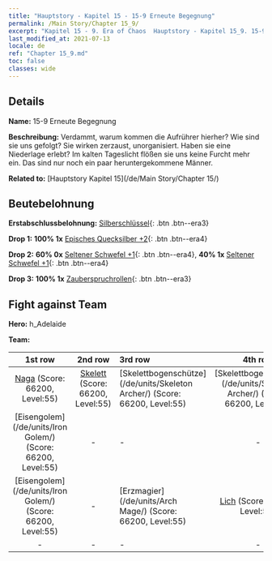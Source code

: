 ```yaml
---
title: "Hauptstory - Kapitel 15 - 15-9 Erneute Begegnung"
permalink: /Main Story/Chapter 15_9/
excerpt: "Kapitel 15 - 9. Era of Chaos  Hauptstory - Kapitel 15_9. 15-9 Erneute Begegnung"
last_modified_at: 2021-07-13
locale: de
ref: "Chapter 15_9.md"
toc: false
classes: wide
---
```


## Details

 **Name:** 15-9 Erneute Begegnung

 **Beschreibung:** Verdammt, warum kommen die Aufrührer hierher? Wie sind sie uns gefolgt? Sie wirken zerzaust, unorganisiert. Haben sie eine Niederlage erlebt? Im kalten Tageslicht flößen sie uns keine Furcht mehr ein. Das sind nur noch ein paar heruntergekommene Männer.

 **Related to:** [Hauptstory Kapitel 15](/de/Main Story/Chapter 15/)

## Beutebelohnung

 **Erstabschlussbelohnung:** [Silberschlüssel](/ItemsDE/con_693/){: .btn .btn--era3}

 **Drop 1:** **100% 1x** [Episches Quecksilber +2](/ItemsDE/mat_49/){: .btn .btn--era4}

 **Drop 2:** **60% 0x** [Seltener Schwefel +1](/ItemsDE/mat_43/){: .btn .btn--era4}, **40% 1x** [Seltener Schwefel +1](/ItemsDE/mat_43/){: .btn .btn--era4}

 **Drop 3:** **100% 1x** [Zauberspruchrollen](/ItemsDE/con_694/){: .btn .btn--era3}


## Fight against Team
 **Hero:** h_Adelaide

 **Team:**


  | 1st row | 2nd row | 3rd row | 4th row |
  |:----:|:----:|:----|:----:|
  | [Naga](/de/units/Naga/) (Score: 66200, Level:55)  | [Skelett](/de/units/Skeleton/) (Score: 66200, Level:55)  | [Skelettbogenschütze](/de/units/Skeleton Archer/) (Score: 66200, Level:55)  | [Skelettbogenschütze](/de/units/Skeleton Archer/) (Score: 66200, Level:55)  |
  | [Eisengolem](/de/units/Iron Golem/) (Score: 66200, Level:55)  | - | - | - |
  | [Eisengolem](/de/units/Iron Golem/) (Score: 66200, Level:55)  | - | [Erzmagier](/de/units/Arch Mage/) (Score: 66200, Level:55)  | [Lich](/de/units/Lich/) (Score: 66200, Level:55)  |
  | - | - | - | - |


